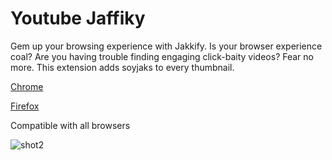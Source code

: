 # Youtube Jaffiky

Gem up your browsing experience with Jakkify. Is your browser experience coal? Are you having trouble finding engaging click-baity videos? Fear no more. This extension adds soyjaks to every thumbnail.

[Chrome](https://chrome.google.com/webstore/detail/youtube-jakkify/mclfmbjmhmbhpihicaeleaijidibfbll)

[Firefox](https://addons.mozilla.org/en-US/firefox/addon/youtube-jakkify/)


Compatible with all browsers

![shot2](https://github.com/dogjak/Jakkify-Youtube/assets/136870768/a284028c-282b-40b0-89bd-8a642dc4b3be)
